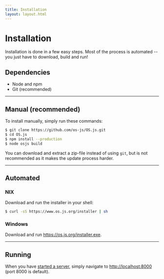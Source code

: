 ```yaml
---
title: Installation
layout: layout.html
---
```


# Installation

Installation is done in a few easy steps. Most of the process is automated -- you just have to download, build and run!

## Dependencies

- Node and npm
- Git (recommended)

---

## Manual (recommended)

To install manually, simply run these commands:

```bash
$ git clone https://github.com/os-js/OS.js.git
$ cd OS.js
$ npm install --production
$ node osjs build
```

You can download and extract a zip-file instead of using `git`, but is not recommended as it makes the update process harder.

---

## Automated

### NIX

Download and run the installer in your shell:

```bash
$ curl -sS https://www.os.js.org/installer | sh
```

### Windows

Download and run https://os.js.org/installer.exe.

---

## Running

When you have [started a server](/manual/server), simply navigate to [http://localhost:8000](http://localhost:8000) (port 8000 is default).
